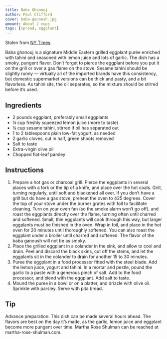 ```yaml
---
title: Baba Ghanouj
author: Paul Clifford
cover: baba-ganoush.jpg
amount: About 2 cups
tags: [spread, eggplant]
---
```


Stolen from [NY Times](https://cooking.nytimes.com/recipes/1014030-baba-ghanouj).

Baba ghanouj is a signature Middle Eastern grilled eggplant purée enriched with tahini and seasoned with lemon juice and lots of garlic. The dish has a smoky, pungent flavor. Don’t forget to pierce the eggplant before you put it on the grill or over a gas flame on the stove. Sesame tahini should be slightly runny — virtually all of the imported brands have this consistency, but domestic supermarket versions can be thick and pasty, and a bit flavorless. As tahini sits, the oil separates, so the mixture should be stirred before it’s used.

## Ingredients

- 2 pounds eggplant, preferably small eggplants
- ¼ cup freshly squeezed lemon juice (more to taste)
- ¼ cup sesame tahini, stirred if oil has separated out
- 1 to 2 tablespoons plain low-fat yogurt, as needed
- 2 garlic cloves, cut in half, green shoots removed
- Salt to taste
- Extra-virgin olive oil
- Chopped flat-leaf parsley

## Instructions

1. Prepare a hot gas or charcoal grill. Pierce the eggplants in several places with a fork or the tip of a knife, and place over the hot coals. Grill, turning regularly, until soft and blackened all over. If you don’t have a grill but do have a gas stove, preheat the oven to 425 degrees. Cover the top of your stove under the burner grates with foil to facilitate cleaning. Turn on your oven fan (so the smoke alarm won’t go off), and roast the eggplants directly over the flame, turning often until charred and softened. Small, thin eggplants will cook through this way, but larger eggplants must be finished in the oven. Wrap in foil, and place in the hot oven for 20 minutes until thoroughly softened. You can also roast the eggplant under a broiler until charred and softened. The flavor of the baba ganoush will not be as smoky.
1. Place the grilled eggplant in a colander in the sink, and allow to cool and drain. Peel and discard the black skins, cut off the stems, and let the eggplants sit in the colander to drain for another 15 to 30 minutes.
1. Puree the eggplant in a food processor fitted with the steel blade. Add the lemon juice, yogurt and tahini. In a mortar and pestle, pound the garlic to a paste with a generous pinch of salt. Add to the food processor, and blend with the eggplant. Add salt to taste.
1. Mound the puree in a bowl or on a platter, and drizzle with olive oil. Sprinkle with parsley. Serve with pita bread.

## Tip

Advance preparation: This dish can be made several hours ahead. The flavors are best on the day it’s made, as the garlic, lemon juice and eggplant become more pungent over time. Martha Rose Shulman can be reached at martha-rose-shulman.com.
